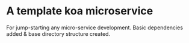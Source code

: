# A template koa microservice
For jump-starting any micro-service development. Basic dependencies added & base directory structure created.

